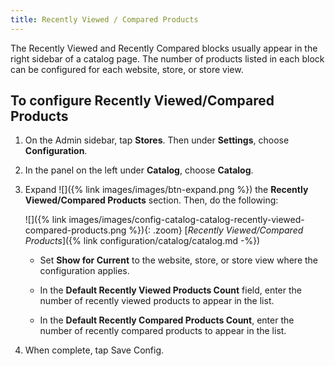 ```yaml
---
title: Recently Viewed / Compared Products
---
```


The Recently Viewed and Recently Compared blocks usually appear in the right sidebar of a catalog page. The number of products listed in each block can be configured for each website, store, or store view.

## To configure Recently Viewed/Compared Products

1. On the Admin sidebar, tap **Stores**. Then under **Settings**, choose **Configuration**.

1. In the panel on the left under **Catalog**, choose **Catalog**.

1. Expand ![]({% link images/images/btn-expand.png %}) the **Recently Viewed/Compared Products** section. Then, do the following:

    ![]({% link images/images/config-catalog-catalog-recently-viewed-compared-products.png %}){: .zoom}
    [*Recently Viewed/Compared Products*]({% link configuration/catalog/catalog.md -%})

   * Set **Show for Current** to the website, store, or store view where the configuration applies.

   * In the **Default Recently Viewed Products Count** field, enter the number of recently viewed products to appear in the list.

   * In the **Default Recently Compared Products Count**, enter the number of recently compared products to appear in the list.

1. When complete, tap <span class="btn">Save Config</span>.
